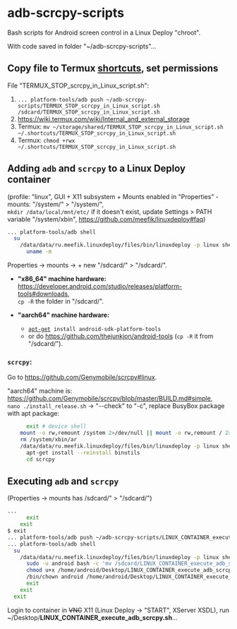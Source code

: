 # adb-scrcpy-scripts
Bash scripts for Android screen control in a Linux Deploy "chroot".

With code saved in folder "~/adb-scrcpy-scripts"...

## Copy file to Termux [shortcuts](https://github.com/termux/termux-widget#readme), set permissions

File "TERMUX_STOP_scrcpy_in_Linux_script.sh":

 1. `... platform-tools/adb push ~/adb-scrcpy-scripts/TERMUX_STOP_scrcpy_in_Linux_script.sh /sdcard/TERMUX_STOP_scrcpy_in_Linux_script.sh`
 2. https://wiki.termux.com/wiki/Internal_and_external_storage
 3. Termux: `mv ~/storage/shared/TERMUX_STOP_scrcpy_in_Linux_script.sh ~/.shortcuts/TERMUX_STOP_scrcpy_in_Linux_script.sh`
 4. Termux: `chmod +rwx ~/.shortcuts/TERMUX_STOP_scrcpy_in_Linux_script.sh`

## Adding `adb` and `scrcpy` to a Linux Deploy container
(profile: "linux", GUI + X11 subsystem + Mounts enabled in "Properties" - mounts: "/system/" > "/system/",  
`mkdir /data/local/mnt/etc/` if it doesn't exist, update Settings > PATH variable "/system/xbin", https://github.com/meefik/linuxdeploy#faq)

```bash
... platform-tools/adb shell                                           # remote device shell
  su                                                                     # root login
    /data/data/ru.meefik.linuxdeploy/files/bin/linuxdeploy -p linux shell  # container root login
      uname -m                                                               # the machine hardware name
```

Properties -> mounts -> + new "/sdcard/" > "/sdcard/".

 - **"x86_64" machine hardware:** https://developer.android.com/studio/releases/platform-tools#downloads,  
   `cp -R` the folder in "/sdcard/".

 - **"aarch64" machine hardware:**
   - [`apt-get`](https://opensource.com/article/18/8/how-install-software-linux-command-line)` install android-sdk-platform-tools`
   - or do https://github.com/thejunkjon/android-tools (`cp -R` it from "/sdcard/").

### `scrcpy`:

Go to https://github.com/Genymobile/scrcpy#linux.

"aarch64" machine is: https://github.com/Genymobile/scrcpy/blob/master/BUILD.md#simple,  
`nano ./install_release.sh` -> "--check" to "-c", replace BusyBox package with apt package:

```bash
      exit # device shell
    mount -o rw,remount /system 2>/dev/null || mount -o rw,remount / 2>/dev/null
    rm /system/xbin/ar
    /data/data/ru.meefik.linuxdeploy/files/bin/linuxdeploy -p linux shell
      apt-get install --reinstall binutils
      cd scrcpy
```

## Executing `adb` and `scrcpy`

(Properties -> mounts has /sdcard/" > "/sdcard/")

```bash
...
      exit
    exit
$ exit
... platform-tools/adb push ~/adb-scrcpy-scripts/LINUX_CONTAINER_execute_adb_scrcpy.sh /sdcard/LINUX_CONTAINER_execute_adb_scrcpy.sh
... platform-tools/adb shell                                           # remote device shell
  su                                                                     # root login
    /data/data/ru.meefik.linuxdeploy/files/bin/linuxdeploy -p linux shell  # container root login
      sudo -u android bash -c 'mv /sdcard/LINUX_CONTAINER_execute_adb_scrcpy.sh ~/Desktop/LINUX_CONTAINER_execute_adb_scrcpy.sh'
      chmod u+x /home/android/Desktop/LINUX_CONTAINER_execute_adb_scrcpy.sh
      /bin/chown android /home/android/Desktop/LINUX_CONTAINER_execute_adb_scrcpy.sh
      exit
    exit
  exit
```

Login to container in ~~VNC~~ X11 (Linux Deploy -> "START", XServer XSDL), run ~/Desktop/**LINUX_CONTAINER_execute_adb_scrcpy.sh**...
